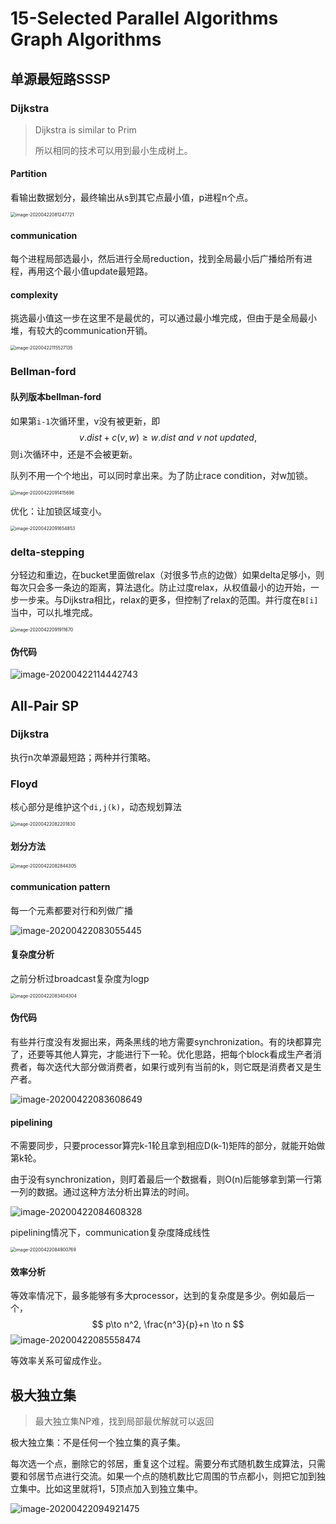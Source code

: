 # 15-Selected Parallel Algorithms Graph Algorithms

## 单源最短路SSSP

### Dijkstra

> Dijkstra is similar to Prim
>
> 所以相同的技术可以用到最小生成树上。

#### Partition

看输出数据划分，最终输出从s到其它点最小值，p进程n个点。

<img src="typora-user-images\image-20200422081247721.png" alt="image-20200422081247721" style="zoom:50%;" />

#### communication

每个进程局部选最小，然后进行全局reduction，找到全局最小后广播给所有进程，再用这个最小值update最短路。

#### complexity

挑选最小值这一步在这里不是最优的，可以通过最小堆完成，但由于是全局最小堆，有较大的communication开销。

<img src="typora-user-images\image-20200422115527135.png" alt="image-20200422115527135" style="zoom: 50%;" />

### Bellman-ford

#### 队列版本bellman-ford

如果第`i-1`次循环里，v没有被更新，即
$$
v.dist+c(v,w)\ge w.dist\ and\ v\ not\ updated,
$$
则`i`次循环中，还是不会被更新。

队列不用一个个地出，可以同时拿出来。为了防止race condition，对w加锁。

<img src="typora-user-images\image-20200422091415696.png" alt="image-20200422091415696" style="zoom:50%;" />

优化：让加锁区域变小。

<img src="typora-user-images\image-20200422091654853.png" alt="image-20200422091654853" style="zoom: 50%;" />

### delta-stepping

分轻边和重边，在bucket里面做relax（对很多节点的边做）如果delta足够小，则每次只会多一条边的距离，算法退化。防止过度relax，从权值最小的边开始，一步一步来。与Dijkstra相比，relax的更多，但控制了relax的范围。并行度在`B[i]`当中，可以扎堆完成。

<img src="typora-user-images\image-20200422091911670.png" alt="image-20200422091911670" style="zoom:50%;" />

#### 伪代码

![image-20200422114442743](typora-user-images\image-20200422114442743.png)

## All-Pair SP

### Dijkstra

执行n次单源最短路；两种并行策略。

### Floyd

核心部分是维护这个`di,j(k)`，动态规划算法

<img src="typora-user-images\image-20200422082201830.png" alt="image-20200422082201830" style="zoom:50%;" />

#### 划分方法

<img src="typora-user-images\image-20200422082844305.png" alt="image-20200422082844305" style="zoom:50%;" />

#### communication pattern

每一个元素都要对行和列做广播

![image-20200422083055445](typora-user-images\image-20200422083055445.png)

#### 复杂度分析

之前分析过broadcast复杂度为logp

<img src="typora-user-images\image-20200422083404304.png" alt="image-20200422083404304" style="zoom: 50%;" />

#### 伪代码

有些并行度没有发掘出来，两条黑线的地方需要synchronization。有的块都算完了，还要等其他人算完，才能进行下一轮。优化思路，把每个block看成生产者消费者，每次迭代大部分做消费者，如果行或列有当前的k，则它既是消费者又是生产者。

![image-20200422083608649](typora-user-images\image-20200422083608649.png)

#### pipelining

不需要同步，只要processor算完k-1轮且拿到相应D(k-1)矩阵的部分，就能开始做第k轮。

由于没有synchronization，则盯着最后一个数据看，则O(n)后能够拿到第一行第一列的数据。通过这种方法分析出算法的时间。

![image-20200422084608328](typora-user-images\image-20200422084608328.png)

pipelining情况下，communication复杂度降成线性

<img src="typora-user-images\image-20200422084900769.png" alt="image-20200422084900769" style="zoom: 50%;" />

#### 效率分析

等效率情况下，最多能够有多大processor，达到的复杂度是多少。例如最后一个，
$$
p\to n^2, \frac{n^3}{p}+n \to n
$$
![image-20200422085558474](typora-user-images\image-20200422085558474.png)

等效率关系可留成作业。



## 极大独立集

> 最大独立集NP难，找到局部最优解就可以返回

极大独立集：不是任何一个独立集的真子集。

每次选一个点，删除它的邻居，重复这个过程。需要分布式随机数生成算法，只需要和邻居节点进行交流。如果一个点的随机数比它周围的节点都小，则把它加到独立集中。比如这里就将1，5顶点加入到独立集中。

![image-20200422094921475](typora-user-images\image-20200422094921475.png)